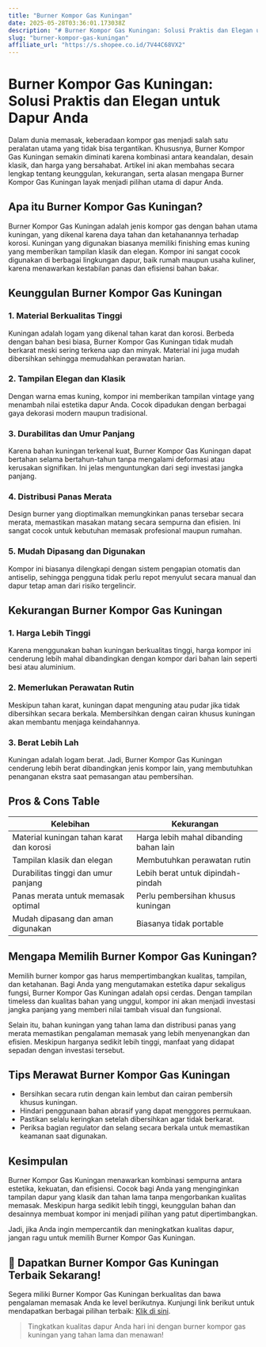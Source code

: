 ```yaml
---
title: "Burner Kompor Gas Kuningan"
date: 2025-05-28T03:36:01.173038Z
description: "# Burner Kompor Gas Kuningan: Solusi Praktis dan Elegan untuk Dapur Anda..."
slug: "burner-kompor-gas-kuningan"
affiliate_url: "https://s.shopee.co.id/7V44C68VX2"
---
```

# Burner Kompor Gas Kuningan: Solusi Praktis dan Elegan untuk Dapur Anda

Dalam dunia memasak, keberadaan kompor gas menjadi salah satu peralatan utama yang tidak bisa tergantikan. Khususnya, Burner Kompor Gas Kuningan semakin diminati karena kombinasi antara keandalan, desain klasik, dan harga yang bersahabat. Artikel ini akan membahas secara lengkap tentang keunggulan, kekurangan, serta alasan mengapa Burner Kompor Gas Kuningan layak menjadi pilihan utama di dapur Anda.

## Apa itu Burner Kompor Gas Kuningan?

Burner Kompor Gas Kuningan adalah jenis kompor gas dengan bahan utama kuningan, yang dikenal karena daya tahan dan ketahanannya terhadap korosi. Kuningan yang digunakan biasanya memiliki finishing emas kuning yang memberikan tampilan klasik dan elegan. Kompor ini sangat cocok digunakan di berbagai lingkungan dapur, baik rumah maupun usaha kuliner, karena menawarkan kestabilan panas dan efisiensi bahan bakar.

## Keunggulan Burner Kompor Gas Kuningan

### 1. Material Berkualitas Tinggi

Kuningan adalah logam yang dikenal tahan karat dan korosi. Berbeda dengan bahan besi biasa, Burner Kompor Gas Kuningan tidak mudah berkarat meski sering terkena uap dan minyak. Material ini juga mudah dibersihkan sehingga memudahkan perawatan harian.

### 2. Tampilan Elegan dan Klasik

Dengan warna emas kuning, kompor ini memberikan tampilan vintage yang menambah nilai estetika dapur Anda. Cocok dipadukan dengan berbagai gaya dekorasi modern maupun tradisional.

### 3. Durabilitas dan Umur Panjang

Karena bahan kuningan terkenal kuat, Burner Kompor Gas Kuningan dapat bertahan selama bertahun-tahun tanpa mengalami deformasi atau kerusakan signifikan. Ini jelas menguntungkan dari segi investasi jangka panjang.

### 4. Distribusi Panas Merata

Design burner yang dioptimalkan memungkinkan panas tersebar secara merata, memastikan masakan matang secara sempurna dan efisien. Ini sangat cocok untuk kebutuhan memasak profesional maupun rumahan.

### 5. Mudah Dipasang dan Digunakan

Kompor ini biasanya dilengkapi dengan sistem pengapian otomatis dan antiselip, sehingga pengguna tidak perlu repot menyulut secara manual dan dapur tetap aman dari risiko tergelincir.

## Kekurangan Burner Kompor Gas Kuningan

### 1. Harga Lebih Tinggi

Karena menggunakan bahan kuningan berkualitas tinggi, harga kompor ini cenderung lebih mahal dibandingkan dengan kompor dari bahan lain seperti besi atau aluminium.

### 2. Memerlukan Perawatan Rutin

Meskipun tahan karat, kuningan dapat menguning atau pudar jika tidak dibersihkan secara berkala. Membersihkan dengan cairan khusus kuningan akan membantu menjaga keindahannya.

### 3. Berat Lebih Lah

Kuningan adalah logam berat. Jadi, Burner Kompor Gas Kuningan cenderung lebih berat dibandingkan jenis kompor lain, yang membutuhkan penanganan ekstra saat pemasangan atau pembersihan.

## Pros & Cons Table

| **Kelebihan**                            | **Kekurangan**                          |
|------------------------------------------|----------------------------------------|
| Material kuningan tahan karat dan korosi | Harga lebih mahal dibanding bahan lain |
| Tampilan klasik dan elegan             | Membutuhkan perawatan rutin            |
| Durabilitas tinggi dan umur panjang     | Lebih berat untuk dipindah-pindah     |
| Panas merata untuk memasak optimal     | Perlu pembersihan khusus kuningan     |
| Mudah dipasang dan aman digunakan     | Biasanya tidak portable                |

## Mengapa Memilih Burner Kompor Gas Kuningan?

Memilih burner kompor gas harus mempertimbangkan kualitas, tampilan, dan ketahanan. Bagi Anda yang mengutamakan estetika dapur sekaligus fungsi, Burner Kompor Gas Kuningan adalah opsi cerdas. Dengan tampilan timeless dan kualitas bahan yang unggul, kompor ini akan menjadi investasi jangka panjang yang memberi nilai tambah visual dan fungsional.

Selain itu, bahan kuningan yang tahan lama dan distribusi panas yang merata memastikan pengalaman memasak yang lebih menyenangkan dan efisien. Meskipun harganya sedikit lebih tinggi, manfaat yang didapat sepadan dengan investasi tersebut.

## Tips Merawat Burner Kompor Gas Kuningan

- Bersihkan secara rutin dengan kain lembut dan cairan pembersih khusus kuningan.
- Hindari penggunaan bahan abrasif yang dapat menggores permukaan.
- Pastikan selalu keringkan setelah dibersihkan agar tidak berkarat.
- Periksa bagian regulator dan selang secara berkala untuk memastikan keamanan saat digunakan.

## Kesimpulan

Burner Kompor Gas Kuningan menawarkan kombinasi sempurna antara estetika, kekuatan, dan efisiensi. Cocok bagi Anda yang menginginkan tampilan dapur yang klasik dan tahan lama tanpa mengorbankan kualitas memasak. Meskipun harga sedikit lebih tinggi, keunggulan bahan dan desainnya membuat kompor ini menjadi pilihan yang patut dipertimbangkan.

Jadi, jika Anda ingin mempercantik dan meningkatkan kualitas dapur, jangan ragu untuk memilih Burner Kompor Gas Kuningan.

## 📢 Dapatkan Burner Kompor Gas Kuningan Terbaik Sekarang!

Segera miliki Burner Kompor Gas Kuningan berkualitas dan bawa pengalaman memasak Anda ke level berikutnya. Kunjungi link berikut untuk mendapatkan berbagai pilihan terbaik: [Klik di sini](https://s.shopee.co.id/7V44C68VX2).

> Tingkatkan kualitas dapur Anda hari ini dengan burner kompor gas kuningan yang tahan lama dan menawan!
